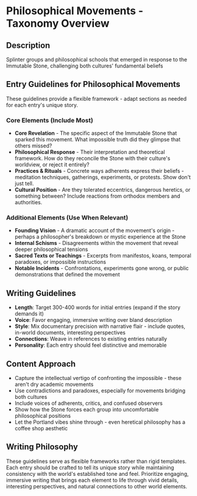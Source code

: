 # Philosophical Movements - Taxonomy Overview

## Description
Splinter groups and philosophical schools that emerged in response to the Immutable Stone, challenging both cultures' fundamental beliefs

## Entry Guidelines for Philosophical Movements
These guidelines provide a flexible framework - adapt sections as needed for each entry's unique story.

### Core Elements (Include Most)
- **Core Revelation** - The specific aspect of the Immutable Stone that sparked this movement. What impossible truth did they glimpse that others missed?
- **Philosophical Response** - Their interpretation and theoretical framework. How do they reconcile the Stone with their culture's worldview, or reject it entirely?
- **Practices & Rituals** - Concrete ways adherents express their beliefs - meditation techniques, gatherings, experiments, or protests. Show don't just tell.
- **Cultural Position** - Are they tolerated eccentrics, dangerous heretics, or something between? Include reactions from orthodox members and authorities.

### Additional Elements (Use When Relevant)
- **Founding Vision** - A dramatic account of the movement's origin - perhaps a philosopher's breakdown or mystic experience at the Stone
- **Internal Schisms** - Disagreements within the movement that reveal deeper philosophical tensions
- **Sacred Texts or Teachings** - Excerpts from manifestos, koans, temporal paradoxes, or impossible instructions
- **Notable Incidents** - Confrontations, experiments gone wrong, or public demonstrations that defined the movement

## Writing Guidelines
- **Length**: Target 300-400 words for initial entries (expand if the story demands it)
- **Voice**: Favor engaging, immersive writing over bland description
- **Style**: Mix documentary precision with narrative flair - include quotes, in-world documents, interesting perspectives
- **Connections**: Weave in references to existing entries naturally
- **Personality**: Each entry should feel distinctive and memorable

## Content Approach
- Capture the intellectual vertigo of confronting the impossible - these aren't dry academic movements
- Use contradictions and paradoxes, especially for movements bridging both cultures
- Include voices of adherents, critics, and confused observers
- Show how the Stone forces each group into uncomfortable philosophical positions
- Let the Portland vibes shine through - even heretical philosophy has a coffee shop aesthetic

## Writing Philosophy
These guidelines serve as flexible frameworks rather than rigid templates. Each entry should be crafted to tell its unique story while maintaining consistency with the world's established tone and feel. Prioritize engaging, immersive writing that brings each element to life through vivid details, interesting perspectives, and natural connections to other world elements.
